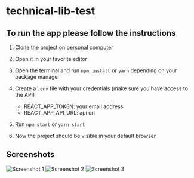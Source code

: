 # technical-lib-test

## To run the app please follow the instructions

1. Clone the project on personal computer
2. Open it in your favorite editor
3. Open the terminal and run `npm install` or `yarn` depending on your package manager
4. Create a `.env` file with your credentials (make sure you have access to the API)

   - REACT_APP_TOKEN: your email address
   - REACT_APP_API_URL: api url

5. Run `npm start` or `yarn start`
6. Now the project should be visible in your default browser

## Screenshots

![Screenshot 1](https://github.com/iuliancarnaru/-technical-lib-test/blob/main/public/project-assets/2022-01-23%20210646.png 'Loading')
![Screenshot 2](https://github.com/iuliancarnaru/-technical-lib-test/blob/main/public/project-assets/2022-01-23%20210535.png 'Success')
![Screenshot 3](https://github.com/iuliancarnaru/-technical-lib-test/blob/main/public/project-assets/2022-01-23%20210415.png 'Error')
